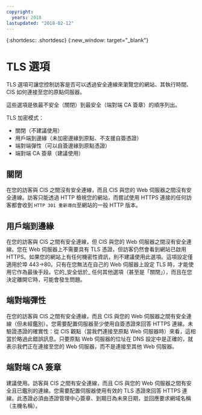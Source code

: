 ```yaml
---
copyright:
  years: 2018
lastupdated: "2018-02-12"
---
```


{:shortdesc: .shortdesc}
{:new_window: target="_blank"}

# TLS 選項
TLS 選項可讓您控制訪客是否可以透過安全連線來瀏覽您的網站、其執行時間、CIS 如何連接至您的原點伺服器。

這些選項是依最不安全（關閉）到最安全（端對端 CA 簽章）的順序列出。 

TLS 加密模式：

 * 關閉（不建議使用）
 * 用戶端到邊緣（未加密邊緣到原點、不支援自簽憑證） 
 * 端對端彈性（可以自簽邊緣到原點憑證） 
 * 端對端 CA 簽章（建議使用）

## 關閉 
在您的訪客與 CIS 之間沒有安全連線，而且 CIS 與您的 Web 伺服器之間沒有安全連線。訪客只能透過 HTTP 檢視您的網站，而嘗試使用 HTTPS 連接的任何訪客都會收到 `HTTP 301 重新導向`至網站的一般 HTTP 版本。

## 用戶端到邊緣
在您的訪客與 CIS 之間有安全連線，但 CIS 與您的 Web 伺服器之間沒有安全連線。您在 Web 伺服器上不需要具有 TLS 憑證，但訪客仍然會看到網站已啟用 HTTPS。如果您的網站上有任何機密性資訊，則不建議使用此選項。這項設定僅適用於埠 443->80。只有在您無法在自己的 Web 伺服器上設定 TLS 時，才能使用它作為最後手段。它的_安全低於_ 任何其他選項（甚至是「關閉」），而且在您決定離開它時，可能會發生問題。

## 端對端彈性
在您的訪客與 CIS 之間有安全連線，而且 CIS 與您的 Web 伺服器之間有安全連線（但未經鑑別）。您需要配置伺服器至少使用自簽憑證來回答 HTTPS 連線。未驗證憑證的確實性：從 CIS 觀點（當我們連接至原點 Web 伺服器時）來看，這相當於略過此錯誤訊息。只要原點 Web 伺服器的位址在 DNS 設定中是正確的，就表示我們正在連接至您的 Web 伺服器，而不是連接至其他 Web 伺服器。

## 端對端 CA 簽章
建議使用。訪客與 CIS 之間有安全連線，而且 CIS 與您的 Web 伺服器之間有安全且已鑑別的連線。您需要配置伺服器使用有效的 TLS 憑證來回答 HTTPS 連線。此憑證必須由憑證管理中心簽章、到期日為未來日期，並回應要求網域名稱（主機名稱）。
